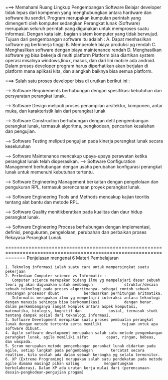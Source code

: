 ===> Memahami Ruang Lingkup Pengembangan Software
	Belajar developer tidak lepas dari kompenen yang menghubungkan antara hardware dan software itu sendiri. Program merupakan kumpulan perintah yang dimengerti oleh komputer sedangkan Perangkat lunak (Software) merupakan seluruh perintah yang digunakan untuk memproses suatu informasi. Dengan kata lain, bagian sistem komputer yang tidak berwujud.
	Tujuan dari pengembangan software itu adalah :
A. Dapat menhasilkan software yg berkinerja tinggi
B. Memperoleh biaya produksi yg rendah
C. Menghasilkan software dengan biaya maintenance rendah
D. Menghasilkan software yg bisa bekerja di multi platform
	Platform bisa diartikan system operasi misalnya windows,linux, masos, dan dari lini mobile ada android. Dalam proses developer program harus diperhatikan akan berjalan di platform mana aplikasi kita, dan alangkah baiknya bisa semua platform.

===> Salah satu proses developer bisa di urutkan berikut ini :

--> Software Requirements
berhubungan dengan spesifikasi kebutuhan dan persyaratan perangkat lunak. 

--> Software Design
meliputi proses penampilan arsitektur, komponen, antar muka, dan karakteristik lain dari perangkat lunak

--> Software Construction
berhubungan dengan detil pengembangan perangkat lunak, termasuk algoritma, pengkodean, pencarian kesalahan dan pengujian.

--> Software Testing
meliputi pengujian pada kinerja perangkat lunak secara keseluruhan

--> Software Maintenance
mencakup upaya-upaya perawatan ketika perangkat lunak telah dioperasikan. 
--> Software Configuration Management
berhubungan dengan usaha perubahan konfigurasi perangkat lunak untuk memenuhi kebutuhan tertentu.

--> Software Engineering Management
berkaitan dengan pengelolaan dan pengukuran RPL, termasuk perencanaan proyek perangkat lunak.

--> Software Engineering Tools and Methods
mencakup kajian teoritis tentang alat bantu dan metode RPL. 

--> Software Quality
menitikberatkan pada kualitas dan daur hidup perangkat lunak.

--> Software Engineering Process
berhubungan dengan implementasi, definisi, pengukuran, pengelolaan, perubahan dan perbaikan proses Rekayasa Perangkat Lunak.


===================================================================================================================
Penjelasan mengenai 6 Materi Pembelajaran

	1. Teknolog informasi ialah suatu cara untuk mempersingkat suatu pekerjaan
	2. Perbedaan Computer science vs Informatic : 
	   Computer science merupakan bidang ilmu yg mempelajari dasar sebuah teori yg akan digunakan untuk membangun   		   struktur/desain sebuah teknologi pada proses algoritmanya. sebagai contoh sebuah rancangan prosesor dbuat   		   berdasarkan perhitungan aritmatika.
	   Informatic merupakan ilmu yg mempelajri interaksi antara teknologi dengan manusia sehingga bisa berkomunikasi 		   dengan benar. dalam perkembanganya sangat komplek antara aspek komputasi, matematika, biologis, kognitif dan 		   sosial, termasuk studi tentang dampak sosial dari teknologi informasi.
	3. Software Development merupakan suatu proses pembuatan perangkat lunak dengan metode tertentu serta memiliki 		   tujuan untuk apa software dibuat.
	4. Agile software development merupakan salah satu metode pengembangan perangkat lunak, agile memiliki sifat 	    cepat, ringan, bebeas, dan waspada.
	5. Scrum merupakan metode pengembangan perankat lunak didarkan pada agile, setiap langkah pada pengembangan 	   tercatat secara realtime. kita seolah ada dalam sebuah kerangka yg selalu termonitor.
	6. XP (Extreme Programing) merupakan salah satu pendekatan pada metode agile dimana masing2 pihan saling 		   menguntungkan berkolaborasi. Dalam XP ada urutan kerja mulai dari (perencanaan-desain-pengkodean-pengujian progam)
